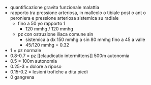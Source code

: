 - quantificazione gravita funzionale malattia
- rapporto tra pressione arteriosa, in malleolo o tibiale post o ant o peroniera e pressione arteriosa sistemica su radiale
	- fino a 50 yo rapporto 1
		- 120 mmhg / 120 mmhg
	- pz con ostruzione iliaca comune sin
		- sistemica a dx 150 mmhg a sin 80 mmhg fino a 45 a valle
		- 45/120 mmhg = 0.32
- 1 = pz normale
- 0.8-0.7 = pz [[claudicatio intermittens]] 500m autonomia
- 0.5 = 100m autonomia
- 0.25-3 = dolore a riposo
- 0.15-0.2 = lesioni trofiche a dita piedi
- 0 gangrena